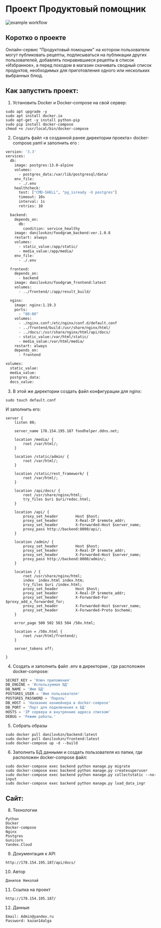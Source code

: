 # Проект **Продуктовый помощник**

![example workflow](https://github.com/DanilovKZN/foodgram-project-react/actions/workflows/foodgram_workflow.yml/badge.svg)

## Коротко о проекте

Онлайн-сервис "Продуктовый помощник" на котором пользователи могут публиковать рецепты, подписываться на публикации других пользователей, добавлять понравившиеся рецепты в список «Избранное», а перед походом в магазин скачивать сводный список продуктов, необходимых для приготовления одного или нескольких выбранных блюд.


## Как запустить проект:

1. Установить Docker и Docker-compose на свой сервер:
```Shell
sudo apt upgrade -y
sudo apt install docker.io
sudo apt-get -y install python-pip
sudo pip install docker-compose
chmod +x /usr/local/bin/docker-compose
```

2. Создать файл <в созданной ранее директории проекта> docker-compose.yaml и заполнить его :
```Dockerfile
version: '3.3'
services:
  db:
    image: postgres:13.0-alpine
    volumes:
      - postgres_data:/var/lib/postgresql/data/
    env_file:
      - ./.env
    healthcheck:
      test: ["CMD-SHELL", "pg_isready -U postgres"]
      timeout: 10s
      interval: 1s
      retries: 10

  backend:
    depends_on:
      db:
        condition: service_healthy
    image: danilovkzn/foodgram_backend:ver.1.0.8
    restart: always
    volumes:
      - static_value:/app/static/
      - media_value:/app/media/
    env_file:
      - ./.env

  frontend:
    depends_on:
      - backend
    image: danilovkzn/foodgram_frontend:latest
    volumes:
      - ../frontend/:/app/result_build/

  nginx:
    image: nginx:1.19.3
    ports:
      - "80:80"
    volumes:
      - ./nginx.conf:/etc/nginx/conf.d/default.conf
      - ../frontend/build:/usr/share/nginx/html/
      - ../docs/:/usr/share/nginx/html/api/docs/
      - static_value:/var/html/static/
      - media_value:/var/html/media/
    restart: always  
    depends_on:
      - frontend

volumes: 
  static_value:
  media_value:
  postgres_data:
  docs_value:


```

3.  В этой же директории создать файл конфигурации для nginx:

```Shell
sudo touch default.conf
```
И заполнить его:
```Nginx
server {
    listen 80;

    server_name 178.154.195.187 foodhelper.ddns.net;

    location /media/ {
        root /var/html/;
    }

    location /static/admin/ {
        root /var/html/;
    }

    location /static/rest_framework/ {
        root /var/html/;
    }

    location /api/docs/ {
        root /usr/share/nginx/html;
        try_files $uri $uri/redoc.html;
    }

    location /api/ {
        proxy_set_header        Host $host;
        proxy_set_header        X-Real-IP $remote_addr;
        proxy_set_header        X-Forwarded-Host $server_name;
        proxy_pass http://backend:8000/api/;
    }

    location /admin/ {
        proxy_set_header        Host $host;
        proxy_set_header        X-Real-IP $remote_addr;
        proxy_set_header        X-Forwarded-Host $server_name;
        proxy_pass http://backend:8000/admin/;
    }

    location / {
        root /usr/share/nginx/html;
        index  index.html index.htm;
        try_files $uri /index.html;
        proxy_set_header        Host $host;
        proxy_set_header        X-Real-IP $remote_addr;
        proxy_set_header        X-Forwarded-For $proxy_add_x_forwarded_for;
        proxy_set_header        X-Forwarded-Host $server_name;
        proxy_set_header        X-Forwarded-Proto $scheme;
    }

    error_page 500 502 503 504 /50x.html;

    location = /50x.html {
        root /var/html/frontend/;
    }

    server_tokens off;

}

```

4.  Создать и заполнить файл .env в директории , где расположен docker-compose:
```Python
SECRET_KEY = 'Ключ приложения'
DB_ENGINE = 'Используемая БД'
DB_NAME = 'Имя БД'
POSTGRES_USER = 'Имя пользователя'
POSTGRES_PASSWORD = 'Пароль'
DB_HOST = 'Название кониейнера в docker-compose'
DB_PORT = 'Порт для подключения к БД'
HOSTS = 'IP сервера и внутренние адреса списком'
DEBUG = 'Режим работы.'
```

5. Собрать образы 
```Shell
sudo docker pull danilovkzn/backend:latest
sudo docker pull danilovkzn/frontend:latest
sudo docker-compose up -d --build
```

6. Заполнить БД данными и создать пользователя из папки, где расположен docker-compose файл:

```Shell
sudo docker-compose exec backend python manage.py migrate
sudo docker-compose exec backend python manage.py createsuperuser
sudo docker-compose exec backend python manage.py collectstatic --no-input
sudo docker-compose exec backend python manage.py load_data_ingr
```

## Сайт:

8. Технологии
```
Python
Docker
Docker-compose
Nginx
Postgres
Gunicorn
Yandex.Cloud
```

9. Документация к API
```
http://178.154.195.187/api/docs/
```
10. Автор
```
Данилов Николай
``` 

11. Ссылка на проект
```
http://178.154.195.187/
```

12. Данные
```
Email: Admin@yandex.ru
Password: kazan14alga
```

